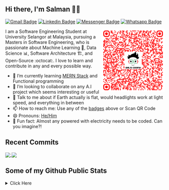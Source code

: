 ## Hi there, I'm Salman 👋🏼

[![Gmail Badge](https://img.shields.io/badge/-salscoding@gmail.com-c14438?style=flat&logo=Gmail&logoColor=white)](mailto:salscoding@gmail.com "Connect via Email")
[![Linkedin Badge](https://img.shields.io/badge/-salmanfrahman-0072b1?style=flat&logo=Linkedin&logoColor=white)](https://www.linkedin.com/in/salmanfrahman/ "Connect on LinkedIn")
[![Messenger Badge](https://img.shields.io/badge/-salmanfrahmanfb-0078FF?style=flat&logo=Messenger&logoColor=white)](https://m.me/salmanfrahmanfb "Connect on Messenger")
[![Whatsapp Badge](https://img.shields.io/badge/-Whatsapp-4AC959?style=flat&logo=whatsapp&logoColor=white)](https://api.whatsapp.com/send?phone=60183653080&text=Hi%20SalsCoding%2C%20I%20am%20your%20friend%20from%20github!%20%5E_%5E)

<a href="https://smsofttech.com/"><img src="https://raw.githubusercontent.com/salscoding/salscoding/master/assets/qr-code-salscoding.png" align="right" height="200" /></a>

I am a Software Engineering Student at University Selangor at Malaysia, pursuing a Masters in Software Engineering, who is passionate about Machine Learning :robot:, Data Science :bar_chart:, Software Architecture :building_construction:, and Open-Source :octocat:. I love to learn and contribute in any and every possible way.

- 🌱 I’m currently learning [MERN Stack](https://www.lynda.com/learning-paths/Web/become-a-mern-stack-javascript-developer) and Functional programming
- 👯 I’m looking to collaborate on any A.I project which seems interesting or useful
- 💬 Talk to me about if Earth actually is flat, would headlights work at light speed, and everything in between
- 📫 How to reach me: Use any of the [badges](#hi-there-im-salman-) above or Scan QR Code
- 😄 Pronouns: [He/Him](https://www.mypronouns.org/he-him)
- 👾 Fun fact: Almost any powered with electricity needs to be coded. Can you imagine?!

## Recent Commits
<a href="https://github.com/salscoding/flutter_netflix_clone">
  <img align="center" src="https://github-readme-stats.vercel.app/api/pin/?username=salscoding&repo=flutter_netflix_clone&theme=dark" />
</a>
<a href="https://github.com/salscoding/Simple-Game-using-Vue-Js">
  <img align="center" src="https://github-readme-stats.vercel.app/api/pin/?username=salscoding&repo=Simple-Game-using-Vue-Js&theme=dark" />
</a>

## Some of my Github Public Stats

<details>
  <summary>Click Here</summary>
<p align="center">
    <img alt = "GitHub Stats" src="https://github-readme-stats.vercel.app/api?username=salscoding&show_icons=true&theme=dark">
    <br>
    <img alt = "Top Language" src="https://github-readme-stats.vercel.app/api/top-langs/?username=salscoding&layout=compact&theme=dark"
</p>
</details>
